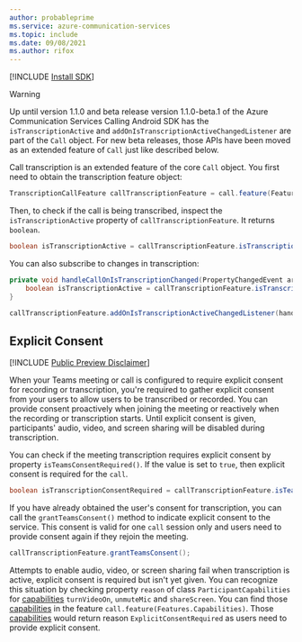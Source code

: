 ```yaml
---
author: probableprime
ms.service: azure-communication-services
ms.topic: include
ms.date: 09/08/2021
ms.author: rifox
---
```

[!INCLUDE [Install SDK](../install-sdk/install-sdk-android.md)]

> [!WARNING]
> Up until version 1.1.0 and beta release version 1.1.0-beta.1 of the Azure Communication Services Calling Android SDK has the `isTranscriptionActive` and `addOnIsTranscriptionActiveChangedListener` are part of the `Call` object. For new beta releases, those APIs have been moved as an extended feature of `Call` just like described below.

Call transcription is an extended feature of the core `Call` object. You first need to obtain the transcription feature object:

```java
TranscriptionCallFeature callTranscriptionFeature = call.feature(Features.TRANSCRIPTION);
```

Then, to check if the call is being transcribed, inspect the `isTranscriptionActive` property of `callTranscriptionFeature`. It returns `boolean`.

```java
boolean isTranscriptionActive = callTranscriptionFeature.isTranscriptionActive();
```

You can also subscribe to changes in transcription:

```java
private void handleCallOnIsTranscriptionChanged(PropertyChangedEvent args) {
    boolean isTranscriptionActive = callTranscriptionFeature.isTranscriptionActive();
}

callTranscriptionFeature.addOnIsTranscriptionActiveChangedListener(handleCallOnIsTranscriptionChanged);
```

## Explicit Consent
[!INCLUDE [Public Preview Disclaimer](../../../../includes/Public-Preview-Note-android.md)]

When your Teams meeting or call is configured to require explicit consent for recording or transcription, you're required to gather explicit consent from your users to allow users to be transcribed or recorded. You can provide consent proactively when joining the meeting or reactively when the recording or transcription starts. Until explicit consent is given, participants' audio, video, and screen sharing will be disabled during transcription.

You can check if the meeting transcription requires explicit consent by property `isTeamsConsentRequired()`. If the value is set to `true`, then explicit consent is required for the `call`.

```java
boolean isTranscriptionConsentRequired = callTranscriptionFeature.isTeamsConsentRequired();
```

If you have already obtained the user's consent for transcription, you can call the `grantTeamsConsent()` method to indicate explicit consent to the service. This consent is valid for one `call` session only and users need to provide consent again if they rejoin the meeting.

```java
callTranscriptionFeature.grantTeamsConsent();
```
Attempts to enable audio, video, or screen sharing fail when transcription is active, explicit consent is required but isn't yet given. You can recognize this situation by checking property `reason` of class `ParticipantCapabilities` for [capabilities](../../capabilities.md) `turnVideoOn`, `unmuteMic` and `shareScreen`. You can find those [capabilities](../../capabilities.md) in the feature `call.feature(Features.Capabilities)`. Those [capabilities](../../capabilities.md) would return reason `ExplicitConsentRequired` as users need to provide explicit consent.